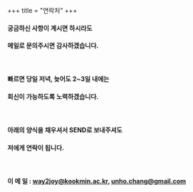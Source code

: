 +++
title = "연락처"
+++


#### 궁금하신 사항이 계시면 하시라도 
#### 메일로 문의주시면 감사하겠습니다.
&nbsp;
#### 빠르면 당일 저녁, 늦어도 2~3일 내에는 
#### 회신이 가능하도록 노력하겠습니다.
&nbsp;
#### 아래의 양식을 채우셔서 SEND로 보내주셔도 
#### 저에게 연락이 됩니다. 

&nbsp;
&nbsp;
&nbsp;


#### 이 메 일 : way2joy@kookmin.ac.kr, unho.chang@gmail.com

&nbsp;
&nbsp;
